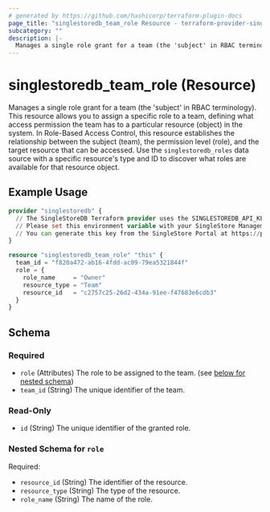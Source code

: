```yaml
---
# generated by https://github.com/hashicorp/terraform-plugin-docs
page_title: "singlestoredb_team_role Resource - terraform-provider-singlestoredb"
subcategory: ""
description: |-
  Manages a single role grant for a team (the 'subject' in RBAC terminology). This resource allows you to assign a specific role to a team, defining what access permission the team has to a particular resource (object) in the system. In Role-Based Access Control, this resource establishes the relationship between the subject (team), the permission level (role), and the target resource that can be accessed. Use the singlestoredb_roles data source with a specific resource's type and ID to discover what roles are available for that resource object.
---
```


# singlestoredb_team_role (Resource)

Manages a single role grant for a team (the 'subject' in RBAC terminology). This resource allows you to assign a specific role to a team, defining what access permission the team has to a particular resource (object) in the system. In Role-Based Access Control, this resource establishes the relationship between the subject (team), the permission level (role), and the target resource that can be accessed. Use the `singlestoredb_roles` data source with a specific resource's type and ID to discover what roles are available for that resource object.

## Example Usage

```terraform
provider "singlestoredb" {
  // The SingleStoreDB Terraform provider uses the SINGLESTOREDB_API_KEY environment variable for authentication.
  // Please set this environment variable with your SingleStore Management API key.
  // You can generate this key from the SingleStore Portal at https://portal.singlestore.com/organizations/org-id/api-keys.
}

resource "singlestoredb_team_role" "this" {
  team_id = "f820a472-ab16-4fdd-ac09-79ea5321844f"
  role = {
    role_name     = "Owner"
    resource_type = "Team"
    resource_id   = "c2757c25-26d2-434a-91ee-f47683e6cdb3"
  }
}
```

<!-- schema generated by tfplugindocs -->
## Schema

### Required

- `role` (Attributes) The role to be assigned to the team. (see [below for nested schema](#nestedatt--role))
- `team_id` (String) The unique identifier of the team.

### Read-Only

- `id` (String) The unique identifier of the granted role.

<a id="nestedatt--role"></a>
### Nested Schema for `role`

Required:

- `resource_id` (String) The identifier of the resource.
- `resource_type` (String) The type of the resource.
- `role_name` (String) The name of the role.


